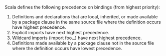 
Scala defines the following precedence on bindings (from highest priority):

1. Definitions and declarations that are local, inherited, or made available by a package clause in the same source file where the definition occurs have highest precedence.
2. Explicit imports have next highest precedence.
3. Wildcard imports (import foo._) have next highest precedence.
4. Definitions made available by a package clause not in the source file where the definition occurs have lowest precedence.
